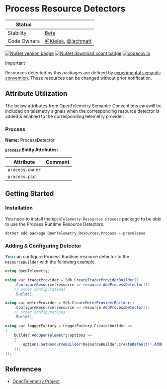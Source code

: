 # Process Resource Detectors

| Status      |           |
| ----------- | --------- |
| Stability   | [Beta](../../README.md#beta) |
| Code Owners | [@Kielek](https://github.com/Kielek), [@lachmatt](https://github.com/lachmatt) |

[![NuGet version badge](https://img.shields.io/nuget/v/OpenTelemetry.Resources.Process)](https://www.nuget.org/packages/OpenTelemetry.Resources.Process)
[![NuGet download count badge](https://img.shields.io/nuget/dt/OpenTelemetry.Resources.Process)](https://www.nuget.org/packages/OpenTelemetry.Resources.Process)
[![codecov.io](https://codecov.io/gh/open-telemetry/opentelemetry-dotnet-contrib/branch/main/graphs/badge.svg?flag=unittests-Resources.Process)](https://app.codecov.io/gh/open-telemetry/opentelemetry-dotnet-contrib?flags[0]=unittests-Resources.Process)

> [!IMPORTANT]
> Resources detected by this packages are defined by [experimental semantic convention](https://github.com/open-telemetry/semantic-conventions/blob/v1.24.0/docs/resource/process.md#process).
> These resources can be changed without prior notification.

## Attribute Utilization

The below attributes from OpenTelemetry Semantic Conventions can/will be included
on telemetry signals when the corresponding resource detector is
added & enabled to the corresponding telemetry provider.

### Process

**Name:** ProcessDetector

**[`process`](https://opentelemetry.io/docs/specs/semconv/resource/process/#process) Entity Attributes:**

| Attribute | Comment |
| --- | --- |
| `process.owner` | |
| `process.pid` | |

## Getting Started

### Installation

You need to install the
`OpenTelemetry.Resources.Process` package to be able to use the
Process Runtime Resource Detectors.

```shell
dotnet add package OpenTelemetry.Resources.Process --prerelease
```

### Adding & Configuring Detector

You can configure Process Runtime resource detector to
the `ResourceBuilder` with the following example.

```csharp
using OpenTelemetry;

using var tracerProvider = Sdk.CreateTracerProviderBuilder()
    .ConfigureResource(resource => resource.AddProcessDetector())
    // other configurations
    .Build();

using var meterProvider = Sdk.CreateMeterProviderBuilder()
    .ConfigureResource(resource => resource.AddProcessDetector())
    // other configurations
    .Build();

using var loggerFactory = LoggerFactory.Create(builder =>
{
    builder.AddOpenTelemetry(options =>
    {
        options.SetResourceBuilder(ResourceBuilder.CreateDefault().AddProcessDetector());
    });
});
```

## References

- [OpenTelemetry Project](https://opentelemetry.io/)
